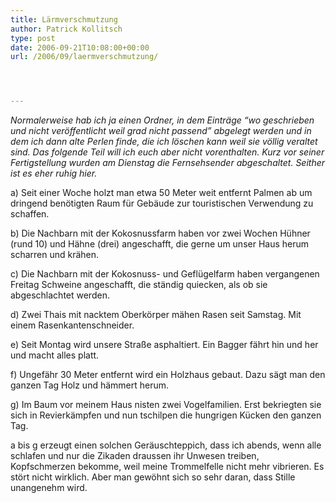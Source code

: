 ```yaml
---
title: Lärmverschmutzung
author: Patrick Kollitsch
type: post
date: 2006-09-21T10:08:00+00:00
url: /2006/09/laermverschmutzung/




---
```

_Normalerweise hab ich ja einen Ordner, in dem Eintr&auml;ge &#8220;wo geschrieben und nicht ver&ouml;ffentlicht weil grad nicht passend&#8221; abgelegt werden und in dem ich dann alte Perlen finde, die ich l&ouml;schen kann weil sie v&ouml;llig veraltet sind. Das folgende Teil will ich euch aber nicht vorenthalten. Kurz vor seiner Fertigstellung wurden am Dienstag die Fernsehsender abgeschaltet. Seither ist es eher ruhig hier._

a) Seit einer Woche holzt man etwa 50 Meter weit entfernt Palmen ab um dringend ben&ouml;tigten Raum f&uuml;r Geb&auml;ude zur touristischen Verwendung zu schaffen.
  
b) Die Nachbarn mit der Kokosnussfarm haben vor zwei Wochen H&uuml;hner (rund 10) und H&auml;hne (drei) angeschafft, die gerne um unser Haus herum scharren und kr&auml;hen.
  
c) Die Nachbarn mit der Kokosnuss- und Gefl&uuml;gelfarm haben vergangenen Freitag Schweine angeschafft, die st&auml;ndig quiecken, als ob sie abgeschlachtet werden.
  
d) Zwei Thais mit nacktem Oberk&ouml;rper m&auml;hen Rasen seit Samstag. Mit einem Rasenkantenschneider.
  
e) Seit Montag wird unsere Stra&szlig;e asphaltiert. Ein Bagger f&auml;hrt hin und her und macht alles platt.
  
f) Ungef&auml;hr 30 Meter entfernt wird ein Holzhaus gebaut. Dazu s&auml;gt man den ganzen Tag Holz und h&auml;mmert herum.
  
g) Im Baum vor meinem Haus nisten zwei Vogelfamilien. Erst bekriegten sie sich in Revierk&auml;mpfen und nun tschilpen die hungrigen K&uuml;cken den ganzen Tag.

a bis g erzeugt einen solchen Ger&auml;uschteppich, dass ich abends, wenn alle schlafen und nur die Zikaden draussen ihr Unwesen treiben, Kopfschmerzen bekomme, weil meine Trommelfelle nicht mehr vibrieren. Es st&ouml;rt nicht wirklich. Aber man gew&ouml;hnt sich so sehr daran, dass Stille unangenehm wird.